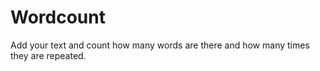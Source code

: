# Wordcount

Add your text and count how many words are there and how many times they are repeated. 
